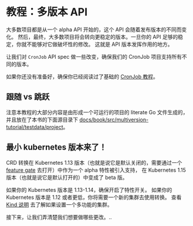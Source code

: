 # 教程：多版本 API

大多数项目都是从一个 alpha API 开始的，这个 API 会随着发布版本的不同而变化。
然后，最终，大多数项目将会转向更稳定的版本。一旦你的 API 足够的稳定，你就不能够对它做破坏性的修改。
这就是 API 版本发挥作用的地方。

让我们对 `CronJob` API spec 做一些改变，确保我们的 CronJob 项目支持所有不同的版本。

如果你还没有准备好，确保你已经阅读过了基础的 [CronJob 教程](/cronjob-tutorial/cronjob-tutorial.md)。

<aside class="note">

<h1>跟随 vs 跳跃</h1>

注意本教程的大部分内容是由形成一个可运行的项目的 literate Go 文件生成的，并且放在了本书的下面源目录下 [docs/book/src/multiversion-tutorial/testdata/project][tutorial-source]。

[tutorial-source]: https://github.com/kubernetes-sigs/kubebuilder/tree/master/docs/book/src/multiversion-tutorial/testdata/project

</aside>

<aside class="note warning">

<h1>最小 kubernetes 版本来了！</h1>

CRD 转换在 Kubernetes 1.13 版本（也就是说它是默认关闭的，需要通过一个 [feature gate][kube-feature-gates] 去打开）中作为一个 alpha 特性被引入支持，
在 Kubernetes 1.15 版本（也就是说它是默认打开的）中变成了 beta 版。

如果你的 Kubernetes 版本是 1.13-1.14，确保开启了特性开关。
如果你的 Kubernetes 版本是 1.12 或者更低，你将需要一个新的集群去使用转换。
查看 [Kind 说明](/reference/kind.md) 去了解如果设置一个多功能的集群。

</aside>

接下来，让我们弄清楚我们想要做哪些更改。..

[kube-feature-gates]: https://kubernetes.io/docs/reference/command-line-tools-reference/feature-gates/ "Kubernetes Feature Gates"
